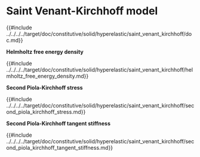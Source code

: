 # Saint Venant-Kirchhoff model

{{#include ../../../../target/doc/constitutive/solid/hyperelastic/saint_venant_kirchhoff/doc.md}}

**Helmholtz free energy density**

{{#include ../../../../target/doc/constitutive/solid/hyperelastic/saint_venant_kirchhoff/helmholtz_free_energy_density.md}}

**Second Piola-Kirchhoff stress**

{{#include ../../../../target/doc/constitutive/solid/hyperelastic/saint_venant_kirchhoff/second_piola_kirchhoff_stress.md}}

**Second Piola-Kirchhoff tangent stiffness**

{{#include ../../../../target/doc/constitutive/solid/hyperelastic/saint_venant_kirchhoff/second_piola_kirchhoff_tangent_stiffness.md}}
